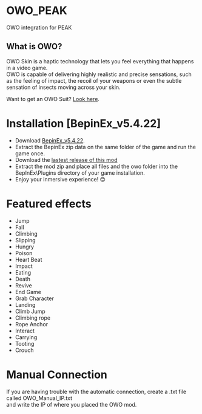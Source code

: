 # OWO_PEAK
OWO integration for PEAK

## What is OWO?
OWO Skin is a haptic technology that lets you feel everything that happens in a video game.  
OWO is capable of delivering highly realistic and precise sensations, such as the feeling of impact, the recoil of your weapons or even the subtle sensation of insects moving across your skin.

Want to get an OWO Suit? [Look here](https://owogame.com/shop/).

# Installation [BepinEx_v5.4.22]
- Download [BepinEx_v5.4.22](https://github.com/BepInEx/BepInEx/releases/tag/v5.4.22).
- Extract the BepinEx zip data on the same folder of the game and run the game once.
- Download the [lastest release of this mod](https://github.com/OWODevelopers/OWO_PEAK/releases/latest)
- Extract the mod zip and place all files and the owo folder into the BepInEx\Plugins directory of your game installation.
- Enjoy your inmersive experience! 😊

# Featured effects
- Jump
- Fall
- Climbing
- Slipping
- Hungry
- Poison
- Heart Beat
- Impact
- Eating
- Death
- Revive
- End Game
- Grab Character
- Landing
- Climb Jump
- Climbing rope
- Rope Anchor
- Interact
- Carrying
- Tooting
- Crouch
  
# Manual Connection
If you are having trouble with the automatic connection, create a .txt file called OWO_Manual_IP.txt  
and write the IP of where you placed the OWO mod.
